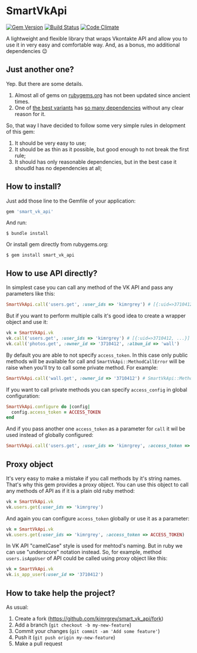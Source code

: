 # SmartVkApi

[![Gem Version](https://badge.fury.io/rb/smart_vk_api.svg)](http://badge.fury.io/rb/smart_vk_api)
[![Build Status](https://travis-ci.org/kimrgrey/smart_vk_api.svg)](https://travis-ci.org/kimrgrey/smart_vk_api)
[![Code Climate](https://codeclimate.com/github/kimrgrey/smart_vk_api/badges/gpa.svg)](https://codeclimate.com/github/kimrgrey/smart_vk_api)

A lightweight and flexible library that wraps Vkontakte API and allow you to use it in very easy and comfortable way. And, as a bonus, mo additional dependencies :wink:

## Just another one?

Yep. But there are some details. 

1. Almost all of gems on [rubygems.org](https://rubygems.org/search?utf8=%E2%9C%93&query=vkontakte) has not been updated since ancient times. 
2. One of [the best variants](https://github.com/7even/vkontakte_api) has [so many dependencies](https://github.com/7even/vkontakte_api/blob/master/vkontakte_api.gemspec#L21-L39) without any clear reason for it.

So, that way I have decided to follow some very simple rules in delopment of this gem:

1. It should be very easy to use;
2. It should be as thin as it possible, but good enough to not break the first rule;
3. It should has only reasonable dependencies, but in the best case it shoudld has no dependencies at all;

## How to install?

Just add those line to the Gemfile of your application:

```ruby
gem 'smart_vk_api'
```

And run:

```
$ bundle install
```

Or install gem directly from rubygems.org:

```
$ gem install smart_vk_api
```

## How to use API directly?

In simplest case you can call any method of the VK API and pass any parameters like this:

```ruby
SmartVkApi.call('users.get', :user_ids => 'kimrgrey') # [{:uid=>3710412, ...}]
```

But if you want to perform multiple calls it's good idea to create a wrapper object and use it:

```ruby
vk = SmartVkApi.vk
vk.call('users.get', :user_ids => 'kimrgrey') # [{:uid=>3710412, ...}]
vk.call('photos.get', :owner_id => '3710412', :album_id => 'wall')
```

By default you are able to not specify `access_token`.  In this case only public methods will be available for call and `SmartVkApi::MethodCallError` will be raise when you'll try to call some private method. For example:

```ruby
SmartVkApi.call('wall.get', :owner_id => '3710412') # SmartVkApi::MethodCallError: {"error":{..., "error_msg":"Access denied: user hid his wall from accessing from outside"}}
```

If you want to call private methods you can specify `access_config` in global configuration:

```ruby
SmartVkApi.configure do |config|
  config.access_token = ACCESS_TOKEN
end
```

And if you pass another one `access_token` as a parameter for `call` it wil be used instead of globally configured:

```ruby
SmartVkApi.call('users.get', :user_ids => 'kimrgrey', :access_token => ANOTHER_ACCESS_TOKEN)
```

## Proxy object

It's very easy to make a mistake if you call methods by it's string names. That's why this gem provides a proxy object. You can use this object to call any methods of API as if it is a plain old ruby method:

```ruby
vk = SmartVkApi.vk
vk.users.get(:user_ids => 'kimrgrey')
```

And again you can configure `access_token` globally or use it as a parameter:

```ruby
vk = SmartVkApi.vk
vk.users.get(:user_ids => 'kimrgrey', :access_token => ACCESS_TOKEN)
```

In VK API "camelCase" style is used for mehtod's naming. But in ruby we can use "underscore" notation instead. So, for example, method `users.isAppUser` of API could be called using proxy object like this:

```ruby
vk = SmartVkApi.vk
vk.is_app_user(:user_id => '3710412')  
```

## How to take help the project?

As usual:

1. Create a fork (https://github.com/kimrgrey/smart_vk_api/fork)
2. Add a branch (`git checkout -b my-new-feature`)
3. Commit your changes (`git commit -am 'Add some feature'`)
4. Push it (`git push origin my-new-feature`)
5. Make a pull request
